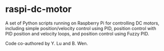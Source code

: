 # raspi-dc-motor

A set of Python scripts running on Raspberry Pi for controlling DC motors, including simple position/velocity control using PID, position control with PID position and velocity loops, and position control using Fuzzy PID.

Code co-authored by Y. Lu and B. Wen.
